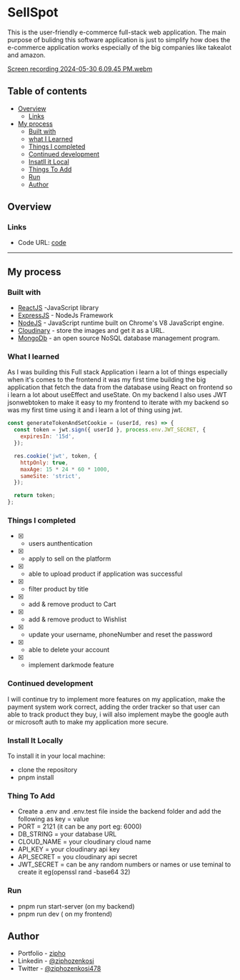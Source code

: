 # SellSpot

This is the user-friendly e-commerce full-stack web application. The main purpose of bulidng this software application is just to simplify how does the e-commerce application works especially of the big companies like takealot and amazon.

[Screen recording 2024-05-30 6.09.45 PM.webm](https://github.com/Ziphozenkosimthombe/SellSpot/assets/123859903/fc6054c8-a43a-4ac8-826b-f2e41cd4b5b1)

## Table of contents

- [Overview](#overview)
  - [Links](#links)
- [My process](#my-process)
  - [Built with](#built-with)
  - [what I Learned](#what-i-learned)
  - [Things I completed](#things-I-completed)
  - [Continued development](#continued-development)
  - [Insatll it Local](#install-it-local)
  - [Things To Add](#things-to-add)
  - [Run](#run)
  - [Author](#author)

## Overview

### Links

- Code URL: [code](https://github.com/Ziphozenkosimthombe/SellSpot.git)
---
## My process

### Built with

- [ReactJS](https://react.dev/) -JavaScript library
- [ExpressJS](https://expressjs.com/) - NodeJs Framework
- [NodeJS](https://nodejs.org/) - JavaScript runtime built on Chrome's V8 JavaScript engine.
- [Cloudinary](https://cloudinary.com/) - store the images and get it as a URL.
- [MongoDb](https://www.mongodb.com/) - an open source NoSQL database management program.

### What I learned

As I was building this Full stack Application i learn a lot of things especially when it's comes to the frontend it was my first time building the big application that fetch the data from the database using React on frontend so i learn a lot about useEffect and useState. On my backend I also uses JWT jsonwebtoken to make it easy to my frontend to iterate with my backend so was my first time using it and i learn a lot of thing using jwt.

```js
const generateTokenAndSetCookie = (userId, res) => {
  const token = jwt.sign({ userId }, process.env.JWT_SECRET, {
    expiresIn: '15d',
  });

  res.cookie('jwt', token, {
    httpOnly: true,
    maxAge: 15 * 24 * 60 * 1000,
    sameSite: 'strict',
  });

  return token;
};
```

### Things I completed
- [x] - users aunthentication
- [x] - apply to sell on the platform
- [x] - able to upload product if application was successful
- [x] - filter product by title
- [x] - add & remove product to  Cart
- [x] - add & remove product to Wishlist
- [x] -  update your username, phoneNumber and reset the password
- [x] - able to delete your account
- [x] - implement darkmode feature

### Continued development

I will continue try to implement more features on my application, make the payment system work correct, adding the order tracker so that user can able to track product they buy, i will also implement maybe the google auth or microsoft auth to make my application  more secure.

### Install It Locally

To install it in your local machine:
- clone the repository
- pnpm install

### Thing To Add

- Create a .env and .env.test file inside the backend folder and add the following as key = value
- PORT = 2121 (it can be any port eg: 6000)
- DB_STRING = your database URL
- CLOUD_NAME = your cloudinary cloud name
- API_KEY = your cloudinary api key
- API_SECRET = you cloudinary api secret
- JWT_SECRET = can be any random numbers or names or use teminal to create it eg(openssl rand -base64 32)

### Run
- pnpm run start-server (on my backend)
- pnpm run dev ( on my frontend)

## Author
- Portfolio - [zipho](https://ziphozenkosi.netlify.app)
- Linkedin - [@ziphozenkosi](https://linkedin.com/in/ziphozenkosi)
- Twitter - [@ziphozenkosi478](https://www.twitter.com/ziphozenkosi478)
